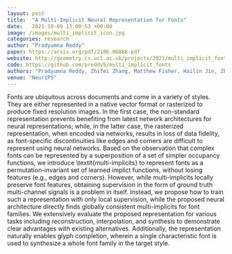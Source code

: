 ```yaml
---
layout: post
title:  "A Multi-Implicit Neural Representation for Fonts"
date:   2021-10-09 13:00:53 +00:00
image: /images/multi_implicit_icon.jpg
categories: research
author: "Pradyumna Reddy"
paper: https://arxiv.org/pdf/2106.06866.pdf
website: http://geometry.cs.ucl.ac.uk/projects/2021/multi_implicit_fonts/
code: https://github.com/preddy5/multi_implicit_fonts
authors: "Pradyumna Reddy, Zhifei Zhang, Matthew Fisher, Hailin Jin, Zhaowen Wang, Niloy J. Mitra"
venue: "NeurIPS"
---
```

Fonts are ubiquitous across documents and come in a variety of styles. They are either represented in a native vector format or rasterized to produce fixed resolution images. In the first case, the non-standard representation prevents benefiting from latest network architectures for neural representations; while, in the latter case, the rasterized representation, when encoded via networks, results in loss of data fidelity, as font-specific discontinuities like edges and corners are difficult to represent using neural networks. Based on the observation that complex fonts can be represented by a superposition of a set of simpler occupancy functions, we introduce \textit{multi-implicits} to represent fonts as a permutation-invariant set of learned implict functions, without losing features (e.g., edges and corners). However, while multi-implicits locally preserve font features, obtaining supervision in the form of ground truth multi-channel signals is a problem in itself. Instead, we propose how to train such a representation with only local supervision, while the proposed neural architecture directly finds globally consistent multi-implicits for font families. We extensively evaluate the proposed representation for various tasks including reconstruction, interpolation, and synthesis to demonstrate clear advantages with existing alternatives. Additionally, the representation naturally enables glyph completion, wherein a single characteristic font is used to synthesize a whole font family in the target style.
